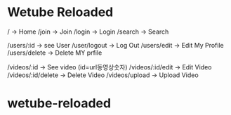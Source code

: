 # Wetube Reloaded

/ -> Home
/join -> Join
/login -> Login
/search -> Search

/users/:id -> see User
/user/logout -> Log Out
/users/edit -> Edit My Profile
/users/delete -> Delete MY prfile

/videos/:id -> See video (id=url동영상숫자)
/videos/:id/edit -> Edit Video
/videos/:id/delete -> Delete Video
/videos/upload -> Upload Video
# wetube-reloaded
